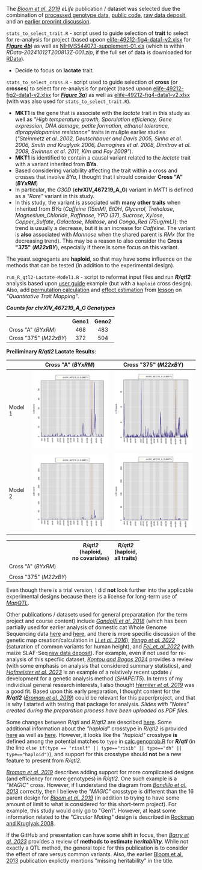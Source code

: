 The *[Bloom et al. 2019](https://elifesciences.org/articles/49212)* *eLife* publication / dataset was selected due the combination of [processed genotype data](https://www.dropbox.com/scl/fo/o764opdwcly2cpo061sqc/ACQBKlJPPzo2VS4Marwcr2o?rlkey=y01ub37eysvj0kb6df1dj2swh&e=1&dl=0), [public code](https://github.com/joshsbloom/yeast-16-parents), [raw data deposit](https://www.ncbi.nlm.nih.gov/bioproject/PRJNA549760/), and an [earlier preprint discussion](http://disq.us/p/216tpbo).

`stats_to_select_trait.R` - script used to guide selection of **trait** to select for re-analysis for project (based upoon [elife-49212-fig4-data1-v2.xlsx](https://elifesciences.org/download/aHR0cHM6Ly9jZG4uZWxpZmVzY2llbmNlcy5vcmcvYXJ0aWNsZXMvNDkyMTIvZWxpZmUtNDkyMTItZmlnNC1kYXRhMS12Mi54bHM-/elife-49212-fig4-data1-v2.xls?_hash=XMfZAGDNF6CLi7La1FnFaGthQcgTKD52MgylCT9sPjc%3D) for ***[Figure 4b](https://iiif.elifesciences.org/lax/49212%2Felife-49212-fig4-v2.tif/full/1500,/0/default.jpg)***) as well as [NIHMS544073-supplement-01.xls](https://docs.google.com/spreadsheets/d/1LLmAJKEacVwooooJxWB-rliZSMS1ONeh/edit?usp=drive_link&ouid=113994953300724355569&rtpof=true&sd=true) (which is within *RData-20241012T200813Z-001.zip*, if the full set of data is downloaded for [RData](https://drive.google.com/drive/folders/1nIV-DgJQ0qPnyqj1UWbN1FkpfBlnJH1k)).
 - Decide to focus on **lactate** trait.


`stats_to_select_cross.R` - script used to guide selection of **cross** (or **crosses**) to select for re-analysis for project (based upoon [elife-49212-fig2-data1-v2.xlsx](https://elifesciences.org/download/aHR0cHM6Ly9jZG4uZWxpZmVzY2llbmNlcy5vcmcvYXJ0aWNsZXMvNDkyMTIvZWxpZmUtNDkyMTItZmlnMy1kYXRhMi12Mi54bHM-/elife-49212-fig3-data2-v2.xls?_hash=YDQCI094FNfj1wfMNr1qda86EUlLSrrS4cPrhGyIBLk%3D) for ***[Figure 3a](https://iiif.elifesciences.org/lax/49212%2Felife-49212-fig3-v2.tif/full/1500,/0/default.jpg)***) as well as [elife-49212-fig4-data1-v2.xlsx](https://elifesciences.org/download/aHR0cHM6Ly9jZG4uZWxpZmVzY2llbmNlcy5vcmcvYXJ0aWNsZXMvNDkyMTIvZWxpZmUtNDkyMTItZmlnNC1kYXRhMS12Mi54bHM-/elife-49212-fig4-data1-v2.xls?_hash=XMfZAGDNF6CLi7La1FnFaGthQcgTKD52MgylCT9sPjc%3D) (with was also used for `stats_to_select_trait.R`).
 - **MKT1** is the gene that is associate with the *lactate* trait in this study as well as *"High temperature growth, Sporulation efficiency, Gene expression, DNA damage, petite formation, ethanol tolerance, dipropyldopamine resistance"* traits in muliple earlier studies (*"Steinmetz et al. 2002, Deutschbauer and Davis 2005, Sinha et al. 2006, Smith and Kruglyak 2006, Demogines et al. 2008, Dimitrov et al. 2009, Swinnen et al. 2011, Kim and Fay 2009"*).
 - **MKT1** is identified to contain a causal variant related to the *lactate* trait with a variant inherited from **BYa**.
 - Based considering variability affecting the trait within a cross and crosses that involve *BYa*, I thought that I should consider **Cross "A"** (***BYxRM***)
 - In particular, the *G30D* (**chrXIV_467219_A_G**) variant in *MKT1* is defined as a *"Rare"* variant in this study.
 - In this study, the variant is associated with **many other traits** when inherited from *BYa* (*Caffeine (15mM)*, *EtOH*, *Glycerol*, *Trehalose*, *Magnesium_Chloride*, *Raffinose*, *YPD (37)*, *Sucrose*, *Xylose*, *Copper_Sulfate*, *Galactose*, *Maltose*, and *Congo_Red (75ug/mL)*): the trend is usually a decrease, but it is an increase for *Caffeine*.  The variant is **also** associated with *Mannose* when the shared parent is *RMx* (for the decreasing trend).  This may be a reason to also consider the **Cross "375"** (***M22xBY***), especially if there is some focus on this variant.

The yeast segregants are **haploid**, so that may have some influence on the methods that can be tested (in addition to the experimental design).

`run_R_qtl2-Lactate-Model1.R` - script to reformat input files and run ***R/qtl2*** analysis based upon [user guide](https://kbroman.org/qtl2/assets/vignettes/user_guide.html) example (but with a `haploid` cross design).  Also, add [permutation calculation](https://smcclatchy.github.io/mapping/06-perform-perm-test/) and [effect estimation](https://smcclatchy.github.io/mapping/11-est-qtl-effects/) from [lesson](https://smcclatchy.github.io/mapping/) on *"Quantitative Trait Mapping"*.

***Counts for chrXIV_467219_A_G Genotypes***

<table>
  <tbody>
    <tr>
      <th align="center"></th>
      <th align="center">Geno1</th>
      <th align="center">Geno2</th>
    </tr>
    <tr>
	<td align="left">Cross "A" (<i>BYxRM</i>)</td>
	<td align="center">468</td>
	<td align="center">483</td>
    </tr>
    <tr>
	<td align="left">Cross "375" (<i>M22xBY</i>)</td>
	<td align="center">372</td>
	<td align="center">504</td>
    </tr>
</tbody>
</table>

**Preiliminary *R/qtl2* Lactate Results**:

||Cross "A" (*BYxRM*)|Cross "375" (*M22xBY*)|
| --- | --- |--- |
|Model 1 |![](A_BYxRM_Lactate.Model1_LODall.png)|![](375_M22xBY_Lactate.Model1_LODall.png)|
|Model 2 |![](A_BYxRM_Lactate.Model2_LODall.png)|![](375_M22xBY_Lactate.Model2_LODall.png)|

<table>
  <tbody>
    <tr>
      <th align="center"></th>
      <th align="center"><b><i>R/qtl2</i></b><br>(haploid,<br>no covariates)</th>
      <th align="center"><b><i>R/qtl2</i></b><br>(haploid,<br>all traits)</th>
    </tr>
    <tr>
	<td align="left">Cross "A" (<i>BYxRM</i>)</td>
	<td align="center"></td>
	<td align="center"></td>
    </tr>
    <tr>
	<td colspan=2"></td>
    </tr>
    <tr>
	<td align="left">Cross "375" (<i>M22xBY</i>)</td>
	<td align="center"></td>
	<td align="center"></td>
    </tr>
</tbody>
</table>

Even though there is a trial version, I did **not** look further into the applicable experimental designs because there is a license for long-term use of *[MapQTL](https://www.kyazma.nl/index.php/MapQTL/)*.

Other publications / datasets used for general preparatation (for the term project and course content) include *[Gandolfi et al. 2018](https://www.nature.com/articles/s41598-018-25438-0)* (which has been partially used for earlier analysis of domestic cat Whole Genome Sequencing data [here](https://github.com/cwarden45/Bastu_Cat_Genome) and [here](https://github.com/cwarden45/MissYvonne_Cat_Genome), and there is more specific discussion of the genetic map creation/calculation in *[Li et al. 2016](https://academic.oup.com/g3journal/article/6/6/1607/6029961)*), *[Yengo et al. 2022](https://www.nature.com/articles/s41586-022-05275-y)* (saturation of common variants for human height), and *[Fei_et_al_2022](https://bmcplantbiol.biomedcentral.com/articles/10.1186/s12870-022-03470-7)* (with maize SLAF-Seq [raw data deposit](https://www.ncbi.nlm.nih.gov/sra/?term=PRJNA778629)).  For example, even if not used for re-analysis of this specfiic dataset, *[Kontou and Bagos 2024](https://biodatamining.biomedcentral.com/articles/10.1186/s13040-024-00385-x)* provides a review (with some emphasis on analysis that considered summary statistics), and *[Hofmeister et al. 2023](https://www.nature.com/articles/s41588-023-01415-w)* is an example of a relatively recent update / development for a genetic analysis method (*SHAPEIT5*).  In terms of my individiual general research interests, I also thought *[Herniter et al. 2019](https://www.frontiersin.org/journals/plant-science/articles/10.3389/fpls.2019.01346/full)* was a good fit.  Based upon this early preparation, I thought content for the ***R/qtl2*** (*[Broman et al. 2019](https://academic.oup.com/genetics/article/211/2/495/5931111)*) could be relevant for this paper/project, and that is why I started with testing that package for analysis.  *Slides with "Notes" created during the preparation process have been uploaded as PDF files.*

Some changes between *R/qtl* and *R/qtl2* are described [here](https://kbroman.org/qtl2/assets/vignettes/rqtl_diff.html).  Some additional information about the *"haploid"* crosstype in *R/qtl2* is provided [here](https://kbroman.org/qtl2/assets/vignettes/developer_guide.html) as well as [here](https://kbroman.org/qtl2/assets/vignettes/input_files.html#Detailed_specifications_for_each_cross_type).  However, it looks like the *"haploid"* crosstype **is** defined among the potential matches to `type` in [calc.genoprob.R](https://github.com/kbroman/qtl/blob/main/R/calc.genoprob.R) for ***R/qtl*** (in the line `else if(type == "riself" || type=="risib" || type=="dh" || type=="haploid")`), and support for this crosstype should **not** be a new feature to present from *R/qtl2*.

*[Broman et al. 2019](https://academic.oup.com/genetics/article/211/2/495/5931111)* describes adding support for more complicated designs (and efficiency for more genotypes) in *R/qtl2*.  One such example is a *"MAGIC"* cross.  However, if I understand the diagram from *[Bandillo et al. 2013](https://thericejournal.springeropen.com/articles/10.1186/1939-8433-6-11)* correctly, then I believe the *"MAGIC"* crosstype is different than the 16 parent design for *[Bloom et al. 2019](https://elifesciences.org/articles/49212)* (in addition to trying to have some amount of limit to what is considered for this short-term project).  For example, this study would only go to "Gen1".  However, at least some information related to the *"Circular Mating"* design is described in [Rockman and Kruglyak 2008](https://academic.oup.com/genetics/article/179/2/1069/6064731).

If the GitHub and presentation can have some shift in focus, then *[Barry et al. 2023](https://pubmed.ncbi.nlm.nih.gov/36427280/)* provides a review of **methods to estimate *heritability***.  While not exactly a QTL method, the general topic for this publication is to consider the effect of rare versus common variants.  Also, the earlier [Bloom et al. 2013](https://www.nature.com/articles/nature11867) publication explictly mentions "missing heritability" in the title.

